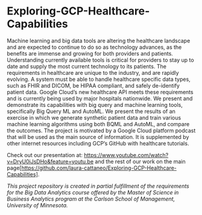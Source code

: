 # Exploring-GCP-Healthcare-Capabilities

Machine learning and big data tools are altering the healthcare landscape and are expected to continue to do so as technology advances, as the benefits are immense and growing for both providers and patients. Understanding currently available tools is critical for providers to stay up to date and supply the most current technology to its patients. The requirements in healthcare are unique to the industry, and are rapidly evolving. A system must be able to handle healthcare specific data types, such as FHIR and DICOM, be HIPAA compliant, and safely de-identify patient data. Google Cloud’s new healthcare API meets these requirements and is currently being used by major hospitals nationwide. We present and demonstrate its capabilities with big query and machine learning tools, specifically Big Query ML and AutoML. We present the results of an exercise in which we generate synthetic patient data and train various machine learning algorithms using both BQML and AutoML, and compare the outcomes. The project is motivated by a Google Cloud platform podcast that will be used as the main source of information. It is supplemented by other internet resources including GCP’s GitHub with healthcare tutorials.   

Check out our presentation at: https://www.youtube.com/watch?v=DryU0iJsDHo&feature=youtu.be and the rest of our work on the main page[https://github.com/laura-cattaneo/Exploring-GCP-Healthcare-Capabilities].

_This project repository is created in partial fulfillment of the requirements for the Big Data Analytics course offered by the Master of Science in Business Analytics program at the Carlson School of Management, University of Minnesota._
